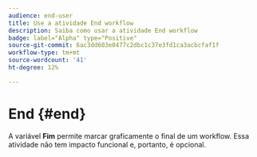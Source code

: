 ```yaml
---
audience: end-user
title: Use a atividade End workflow
description: Saiba como usar a atividade End workflow
badge: label="Alpha" type="Positive"
source-git-commit: 6ac3dd603e0477c2dbc1c37e3fd1ca3acbcfaf1f
workflow-type: tm+mt
source-wordcount: '41'
ht-degree: 12%

---
```



# End {#end}

A variável **Fim** permite marcar graficamente o final de um workflow. Essa atividade não tem impacto funcional e, portanto, é opcional.

